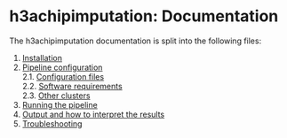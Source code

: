 # h3achipimputation: Documentation

The h3achipimputation documentation is split into the following files:

1. [Installation](installation.md)
2. [Pipeline configuration](config_files.md)  
    2.1. [Configuration files](configs.md)  
    2.2. [Software requirements](soft_requirements.md)  
    2.3. [Other clusters](other_clusters.md)  
3. [Running the pipeline](usage.md)
4. [Output and how to interpret the results](output.md)
5. [Troubleshooting](troubleshooting.md)
